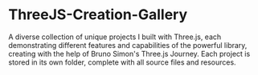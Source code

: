 # ThreeJS-Creation-Gallery
A diverse collection of unique projects I built with Three.js, each demonstrating different features and capabilities of the powerful library, creating with the help of Bruno Simon's Three.js Journey. Each project is stored in its own folder, complete with all source files and resources.
